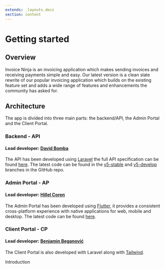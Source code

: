 ```yaml
---
extends: _layouts.docs 
section: content
---
```


# Getting started

## Overview

Invoice Ninja is an invoicing application which makes sending invoices and receiving payments simple and easy. Our latest version is a clean slate rewrite of our popular invoicing application which builds on the existing feature set and adds a wide range of features and enhancements the community has asked for.

## Architecture

The app is divided into three main parts: the backend/API, the Admin Portal and the Client Portal.

### Backend - API

#### Lead developer: [David Bomba](https://twitter.com/deadbeefx0)

The API has been developed using [Laravel](https://laravel.com) the full API specification can be found [here](https://app.swaggerhub.com/apis/invoiceninja/invoiceninja). The latest code can be found in the [v5-stable](https://github.com/invoiceninja/invoiceninja/tree/v5-stable) and [v5-develop](https://github.com/invoiceninja/invoiceninja/tree/v5-develop) branches in the GitHub repo.

### Admin Portal - AP

#### Lead developer: [Hillel Coren](https://twitter.com/hillelcoren)

The Admin Portal has been developed using [Flutter](https://flutter.dev), it provides a consistent cross-platform experience with native applications for web, mobile and desktop. The latest code can be found [here](https://github.com/invoiceninja/admin-portal/).

### Client Portal - CP

#### Lead developer: [Benjamin Beganović](https://twitter.com/beganovichhh)

The Client Portal is also developed with Laravel along with [Tailwind](https://tailwindcss.com/).

<x-next url=/docs/introduction>Introduction</x-next>